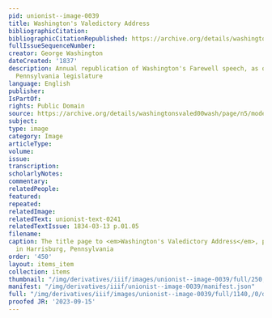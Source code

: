 ```yaml
---
pid: unionist--image-0039
title: Washington's Valedictory Address
bibliographicCitation: 
bibliographicCitationRepublished: https://archive.org/details/washingtonsvaled00wash/page/n5/mode/2up
fullIssueSequenceNumber: 
creator: George Washington
dateCreated: '1837'
description: Annual republication of Washington's Farewell speech, as ordered by the
  Pennsylvania legislature
language: English
publisher: 
IsPartOf: 
rights: Public Domain
source: https://archive.org/details/washingtonsvaled00wash/page/n5/mode/2up
subject: 
type: image
category: Image
articleType: 
volume: 
issue: 
transcription: 
scholarlyNotes: 
commentary: 
relatedPeople: 
featured: 
repeated: 
relatedImage: 
relatedText: unionist-text-0241
relatedTextIssue: 1834-03-13 p.01.05
filename: 
caption: The title page to <em>Washington's Valedictory Address</em>, published annually
  in Harrisburg, Pennsylvania
order: '450'
layout: items_item
collection: items
thumbnail: "/img/derivatives/iiif/images/unionist--image-0039/full/250,/0/default.jpg"
manifest: "/img/derivatives/iiif/unionist--image-0039/manifest.json"
full: "/img/derivatives/iiif/images/unionist--image-0039/full/1140,/0/default.jpg"
proofed JR: '2023-09-15'
---
```

